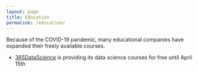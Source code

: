 ```yaml
---
layout: page
title: Education
permalink: /education/
---
```


Because of the COVID-19 pandemic, many educational companies have expanded their freely available courses.

* [365DataScience](https://365datascience.com/) is providing its data science courses for free until April 15th

